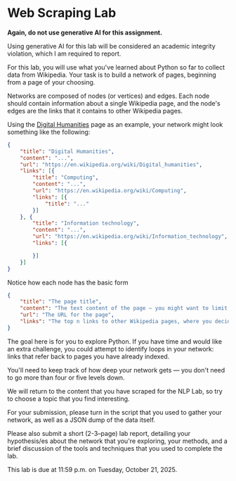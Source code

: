 # Web Scraping Lab

**Again, do not use generative AI for this assignment.**

Using generative AI for this lab will be considered an academic
integrity violation, which I am required to report.

For this lab, you will use what you've learned about Python so far
to collect data from Wikipedia. Your task is to build a network of
pages, beginning from a page of your choosing.

Networks are composed of nodes (or vertices) and edges. Each
node should contain information about a single Wikipedia page,
and the node's edges are the links that it contains to other
Wikipedia pages.

Using the [Digital Humanities](https://en.wikipedia.org/wiki/Digital_humanities)
page as an example, your network might look something like the following:

```json
{
	"title": "Digital Humanities",
	"content": "...",
	"url": "https://en.wikipedia.org/wiki/Digital_humanities",
	"links": [{
		"title": "Computing",
		"content": "...",
		"url": "https://en.wikipedia.org/wiki/Computing",
		"links": [{
			"title": "..."
		}]
	}, {
		"title": "Information technology",
		"content": "...",
		"url": "https://en.wikipedia.org/wiki/Information_technology",
		"links": [{

		}]
	}]
}
```

Notice how each node has the basic form

```json
{
	"title": "The page title",
	"content": "The text content of the page — you might want to limit how much information you try to grab here.",
	"url": "The URL for the page",
	"links": "The top n links to other Wikipedia pages, where you decide what `n` makes the most sense for your goals."
}
```

The goal here is for you to explore Python. If you have time and would like an extra challenge, you could
attempt to identify loops in your network: links that refer back to pages you have already indexed.

You'll need to keep track of how deep your network gets — you don't need to go more than four or five levels down.

We will return to the content that you have scraped for the NLP Lab, so try to choose a topic that
you find interesting.

For your submission, please turn in the script that you used to gather your network, as well
as a JSON dump of the data itself.

Please also submit a short (2-3–page) lab report, detailing your hypothesis/es about
the network that you're exploring, your methods, and a brief discussion of the tools
and techniques that you used to complete the lab.

This lab is due at 11:59 p.m. on Tuesday, October 21, 2025.
